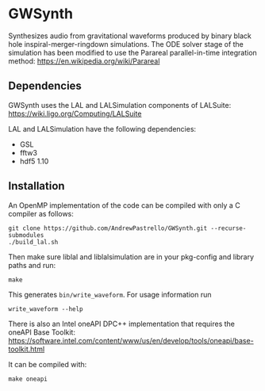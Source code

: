 # GWSynth
Synthesizes audio from gravitational waveforms produced by binary black hole inspiral-merger-ringdown simulations.
The ODE solver stage of the simulation has been modified to use the Parareal parallel-in-time integration method: https://en.wikipedia.org/wiki/Parareal

## Dependencies
GWSynth uses the LAL and LALSimulation components of LALSuite: https://wiki.ligo.org/Computing/LALSuite

LAL and LALSimulation have the following dependencies:
* GSL
* fftw3
* hdf5 1.10

## Installation
An OpenMP implementation of the code can be compiled with only a C compiler as follows:

```
git clone https://github.com/AndrewPastrello/GWSynth.git --recurse-submodules
./build_lal.sh
```

Then make sure liblal and liblalsimulation are in your pkg-config and library paths and run:
```
make
```

This generates `bin/write_waveform`. For usage information run
```
write_waveform --help
```

There is also an Intel oneAPI DPC++ implementation that requires the oneAPI Base Toolkit: https://software.intel.com/content/www/us/en/develop/tools/oneapi/base-toolkit.html

It can be compiled with:
```
make oneapi
```
